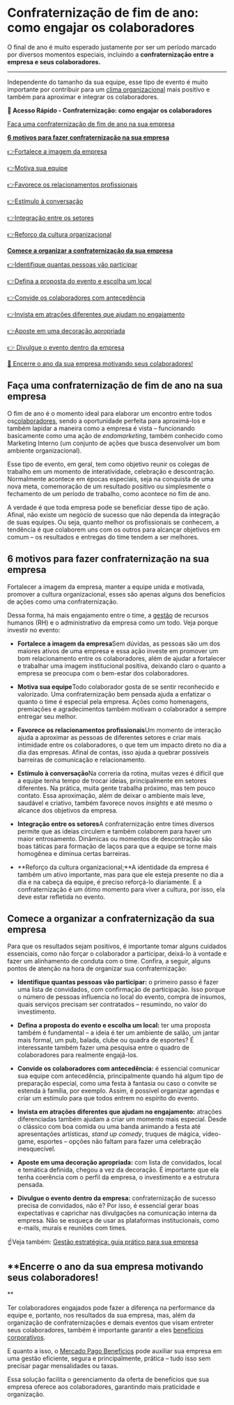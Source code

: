 # Confraternização de fim de ano: como engajar os colaboradores

O final de ano é muito esperado justamente por ser um período marcado por diversos momentos especiais, incluindo a **confraternização entre a empresa e seus colaboradores.**

****

Independente do tamanho da sua equipe, esse tipo de evento é muito importante por contribuir para um [clima organizacional](https://meubolso.mercadopago.com.br/clima-organizacional) mais positivo e também para aproximar e integrar os colaboradores.

**💙 Acesso Rápido - Confraternização: como engajar os colaboradores**

[Faça uma confraternização de fim de ano na sua empresa](#A)

**[6 motivos para fazer confraternização na sua empresa](#B)**

[](#C)[👉](#O)[Fortalece a imagem da empresa](#C)

[](#D)[👉](#O)[Motiva sua equipe](#D)

[](#E)[👉](#O)[Favorece os relacionamentos profissionais](#E)

[](#F)[👉](#O)[Estímulo à conversação](#F)

[](#G)[👉](#O)[Integração entre os setores](#G)

[](#H)[👉](#O)[Reforço da cultura organizacional](#H)

**[Comece a organizar a confraternização da sua empresa](#I)**

[](#J)[👉](#O)[Identifique quantas pessoas vão participar](#J)

[](#K)[👉](#O)[Defina a proposta do evento e escolha um local](#K)

[](#L)[👉](#O)[Convide os colaboradores com antecedência](#L)

[](#M)[👉](#O)[Invista em atrações diferentes que ajudam no engajamento](#M)

[](#N)[👉](#O)[Aposte em uma decoração apropriada](#N)

[👉 Divulgue o evento dentro da empresa](#O)

[💙 Encerre o ano da sua empresa motivando seus colaboradores!](#P)

[](#)
## **Faça uma confraternização de fim de ano na sua empresa**

O fim de ano é o momento ideal para elaborar um encontro entre todos os[colaboradores](https://meubolso.mercadopago.com.br/beneficios-corporativos-bem-estar-colaborador), sendo a oportunidade perfeita para aproximá-los e também lapidar a maneira como a empresa é vista – funcionando basicamente como uma ação de *endomarketing*, também conhecido como Marketing Interno (um conjunto de ações que busca desenvolver um bom ambiente organizacional).

Esse tipo de evento, em geral, tem como objetivo reunir os colegas de trabalho em um momento de interatividade, celebração e descontração. Normalmente acontece em épocas especiais, seja na conquista de uma nova meta, comemoração de um resultado positivo ou simplesmente o fechamento de um período de trabalho, como acontece no fim de ano.

A verdade é que toda empresa pode se beneficiar desse tipo de ação. Afinal, não existe um negócio de sucesso que não dependa da integração de suas equipes. Ou seja, quanto melhor os profissionais se conhecem, a tendência é que colaborem uns com os outros para alcançar objetivos em comum – os resultados e entregas do time tendem a ser melhores.

[](#)
## **6 motivos para fazer confraternização na sua empresa**

Fortalecer a imagem da empresa, manter a equipe unida e motivada, promover a cultura organizacional, esses são apenas alguns dos benefícios de ações como uma confraternização.

Dessa forma, há mais engajamento entre o time, a [gestão](https://meubolso.mercadopago.com.br/beneficios-corporativos-bem-estar-colaborador) de recursos humanos (RH) e o administrativo da empresa como um todo. Veja porque investir no evento:

[](#)

- **Fortalece a imagem da empresa**Sem dúvidas, as pessoas são um dos maiores ativos de uma empresa e essa ação investe em promover um bom relacionamento entre os colaboradores, além de ajudar a fortalecer e trabalhar uma imagem institucional positiva, deixando claro o quanto a empresa se preocupa com o bem-estar dos colaboradores.

- [](#)**Motiva sua equipe**Todo colaborador gosta de se sentir reconhecido e valorizado. Uma confraternização bem pensada ajuda a enfatizar o quanto o time é especial pela empresa. Ações como homenagens, premiações e agradecimentos também motivam o colaborador a sempre entregar seu melhor.

- [](#)**Favorece os relacionamentos profissionais**Um momento de interação ajuda a aproximar as pessoas de diferentes setores e criar mais intimidade entre os colaboradores, o que tem um impacto direto no dia a dia das empresas. Afinal de contas, isso ajuda a quebrar possíveis barreiras de comunicação e relacionamento. 

- [](#)**Estímulo à conversação**Na correria da rotina, muitas vezes é difícil que a equipe tenha tempo de trocar ideias, principalmente em setores diferentes. Na prática, muita gente trabalha próximo, mas tem pouco contato. Essa aproximação, além de deixar o ambiente mais leve, saudável e criativo, também favorece novos *insights* e até mesmo o alcance dos objetivos da empresa.

- [](#)**Integração entre os setores**A confraternização entre times diversos permite que as ideias circulem e também colaborem para haver um maior entrosamento. Dinâmicas ou momentos de descontração são boas táticas para formação de laços para que a equipe se torne mais homogênea e diminua certas barreiras.

- [](#)**Reforço da cultura organizacional;**A identidade da empresa é também um ativo importante, mas para que ele esteja presente no dia a dia e na cabeça da equipe, é preciso reforçá-lo diariamente. E a confraternização é um ótimo momento para viver a cultura, por isso, ela deve estar refletida no evento. 

[](#)
## **Comece a organizar a confraternização da sua empresa**

Para que os resultados sejam positivos, é importante tomar alguns cuidados essenciais, como não forçar o colaborador a participar, deixá-lo à vontade e fazer um alinhamento de conduta com o time. Confira, a seguir, alguns pontos de atenção na hora de organizar sua confraternização:

[](#)

- **Identifique quantas pessoas vão participar:** o primeiro passo é fazer uma lista de convidados, com confirmação de participação. Isso porque o número de pessoas influencia no local do evento, compra de insumos, quais serviços precisam ser contratados – resumindo, no valor do investimento. 

- [](#)**Defina a proposta do evento e escolha um local:** ter uma proposta também é fundamental – a ideia é ter um ambiente de salão, um jantar mais formal, um pub, balada, clube ou quadra de esportes? É interessante também fazer uma pesquisa entre o quadro de colaboradores para realmente engajá-los.

- [](#)**Convide os colaboradores com antecedência:** é essencial comunicar sua equipe com antecedência, principalmente quando há algum tipo de preparação especial, como uma festa à fantasia ou caso o convite se estenda à família, por exemplo. Assim, é possível organizar agendas e criar um estímulo para que todos entrem no espírito do evento. 

- [](#)**Invista em atrações diferentes que ajudam no engajamento:** atrações diferenciadas também ajudam a criar um momento mais especial. Desde o clássico com boa comida ou uma banda animando a festa até apresentações artísticas, *stand up comedy*, truques de mágica, vídeo-game, esportes – opções não faltam para fazer uma celebração inesquecível. 

- [](#)**Aposte em uma decoração apropriada:** com lista de convidados, local e temática definida, chegou a vez da decoração. É importante que ela tenha coerência com o perfil da empresa, o investimento e a estrutura pensada. 

- [](#)**Divulgue o evento dentro da empresa:** confraternização de sucesso precisa de convidados, não é? Por isso, é essencial gerar boas expectativas e caprichar nas divulgações na comunicação interna da empresa. Não se esqueça de usar as plataformas institucionais, como e-mails, murais e reuniões com times.  

☝️Veja também: [Gestão estratégica: guia prático para sua empresa](https://meubolso.mercadopago.com.br/guia-pratico-gestao-estrategica)

[](#)
## **Encerre o ano da sua empresa motivando seus colaboradores!
**

Ter colaboradores engajados pode fazer a diferença na performance da equipe e, portanto, nos resultados da sua empresa, mas, além da organização de confraternizações e demais eventos que visam entreter seus colaboradores, também é importante garantir a eles [benefícios corporativos](https://meubolso.mercadopago.com.br/empresa-de-beneficios-corporativos).

E quanto a isso, o [Mercado Pago Benefícios](https://conteudo.mercadopago.com.br/o-que-oferecer-com-mercado-pago-beneficios) pode auxiliar sua empresa em uma gestão eficiente, segura e principalmente, prática – tudo isso sem precisar pagar mensalidades ou taxas.

Essa solução facilita o gerenciamento da oferta de benefícios que sua empresa oferece aos colaboradores, garantindo mais praticidade e organização.